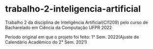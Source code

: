 # trabalho-2-inteligencia-artificial
Trabalho 2 da disciplina de Inteligência Artificial(CI1209) pelo curso de Bacharelado em Ciência da Computação UFPR 2022 

Período original em que o projeto foi feito: 1° Sem. 2022(Ajuste de Calendário Acadêmico do 2° Sem. 2021)
